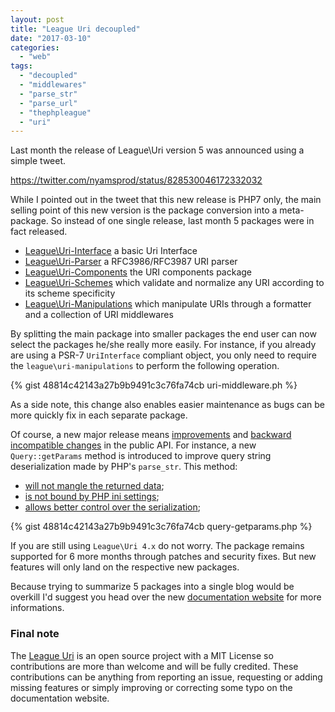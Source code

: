```yaml
---
layout: post
title: "League Uri decoupled"
date: "2017-03-10"
categories: 
  - "web"
tags: 
  - "decoupled"
  - "middlewares"
  - "parse_str"
  - "parse_url"
  - "thephpleague"
  - "uri"
---
```


Last month the release of League\\Uri version 5 was announced using a simple tweet.

https://twitter.com/nyamsprod/status/828530046172332032

While I pointed out in the tweet that this new release is PHP7 only, the main selling point of this new version is the package conversion into a meta-package. So instead of one single release, last month 5 packages were in fact released.

- [League\\Uri-Interface](https://github.com/thephpleague/uri-interfaces) a basic Uri Interface
- [League\\Uri-Parser](https://github.com/thephpleague/uri-parser) a RFC3986/RFC3987 URI parser
- [League\\Uri-Components](https://github.com/thephpleague/uri-components) the URI components package
- [League\\Uri-Schemes](https://github.com/thephpleague/uri-schemes) which validate and normalize any URI according to its scheme specificity
- [League\\Uri-Manipulations](https://github.com/thephpleague/uri-manipulations) which manipulate URIs through a formatter and a collection of URI middlewares

By splitting the main package into smaller packages the end user can now select the packages he/she really more easily. For instance, if you already are using a PSR-7 `UriInterface` compliant object, you only need to require the `league\uri-manipulations` to perform the following operation.

{% gist 48814c42143a27b9b9491c3c76fa74cb uri-middleware.ph %}

As a side note, this change also enables easier maintenance as bugs can be more quickly fix in each separate package.

Of course, a new major release means [improvements](http://uri.thephpleague.com/5.0/) and [backward incompatible changes](http://uri.thephpleague.com/upgrading/5.0/) in the public API. For instance, a new `Query::getParams` method is introduced to improve query string deserialization made by PHP's `parse_str`. This method:

- [will not mangle the returned data](https://wiki.php.net/rfc/on_demand_name_mangling);
- [is not bound by PHP ini settings](http://grokbase.com/t/php/php-internals/123epc6d2m/let-parse-str-parse-more-than-max-input-vars-args);
- [allows better control over the serialization](https://bugs.php.net/bug.php?id=52343);

{% gist 48814c42143a27b9b9491c3c76fa74cb query-getparams.php %}

If you are still using `League\Uri 4.x` do not worry. The package remains supported for 6 more months through patches and security fixes. But new features will only land on the respective new packages.

Because trying to summarize 5 packages into a single blog would be overkill I'd suggest you head over the new [documentation website](http://uri.thephpleague.com) for more informations.

### Final note

The [League Uri](https://github.com/thephpleague/uri) is an open source project with a MIT License so contributions are more than welcome and will be fully credited. These contributions can be anything from reporting an issue, requesting or adding missing features or simply improving or correcting some typo on the documentation website.
